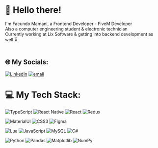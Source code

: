 # 👋 Hello there!
I'm Facundo Mamani, a Frontend Developer - FiveM Developer
<br>Also a computer engineering student & electronic technician
<br>Currently working at Lix Software & getting into backend development as well ⏳
<br>
<br>

## 🌐 My Socials:
[![LinkedIn](https://img.shields.io/badge/LinkedIn-%230077B5.svg?logo=linkedin&logoColor=white)](https://www.linkedin.com/in/facundo-mamani31/) [![email](https://img.shields.io/badge/Email-D14836?logo=gmail&logoColor=white)](mailto:facundomamani120@gmail.com) 

# 💻 My Tech Stack:
![TypeScript](https://img.shields.io/badge/typescript-%23007ACC.svg?style=for-the-badge&logo=typescript&logoColor=white)
![React Native](https://img.shields.io/badge/react_native-%2320232a.svg?style=for-the-badge&logo=react&logoColor=%2361DAFB) 
![React](https://img.shields.io/badge/react-%2320232a.svg?style=for-the-badge&logo=react&logoColor=%2361DAFB) 
![Redux](https://img.shields.io/badge/redux-%23593d88.svg?style=for-the-badge&logo=redux&logoColor=white) <br> 

![MaterialUI](https://img.shields.io/badge/Material%20UI-007FFF?style=for-the-badge&logo=mui&logoColor=white) ![CSS3](https://img.shields.io/badge/css3-%231572B6.svg?style=for-the-badge&logo=css3&logoColor=white) ![Figma](https://img.shields.io/badge/figma-%23F24E1E.svg?style=for-the-badge&logo=figma&logoColor=white)
<br> 

![Lua](https://img.shields.io/badge/lua-%232C2D72.svg?style=for-the-badge&logo=lua&logoColor=white) 
![JavaScript](https://img.shields.io/badge/javascript-%23323330.svg?style=for-the-badge&logo=javascript&logoColor=%23F7DF1E)
![MySQL](https://img.shields.io/badge/mysql-4479A1.svg?style=for-the-badge&logo=mysql&logoColor=white) 
![C#](https://custom-icon-badges.demolab.com/badge/C%23-%23239120.svg?logo=cshrp&logoColor=white)
<br> 

![Python](https://img.shields.io/badge/python-3670A0?style=for-the-badge&logo=python&logoColor=ffdd54)      ![Pandas](https://img.shields.io/badge/pandas-%23150458.svg?style=for-the-badge&logo=pandas&logoColor=white) ![Matplotlib](https://img.shields.io/badge/Matplotlib-%23ffffff.svg?style=for-the-badge&logo=Matplotlib&logoColor=black) ![NumPy](https://img.shields.io/badge/numpy-%23013243.svg?style=for-the-badge&logo=numpy&logoColor=white)
